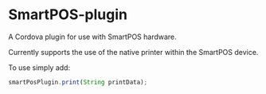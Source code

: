# SmartPOS-plugin

A Cordova plugin for use with SmartPOS hardware.

Currently supports the use of the native printer within the SmartPOS device.

To use simply add:

```javascript
smartPosPlugin.print(String printData);
```
